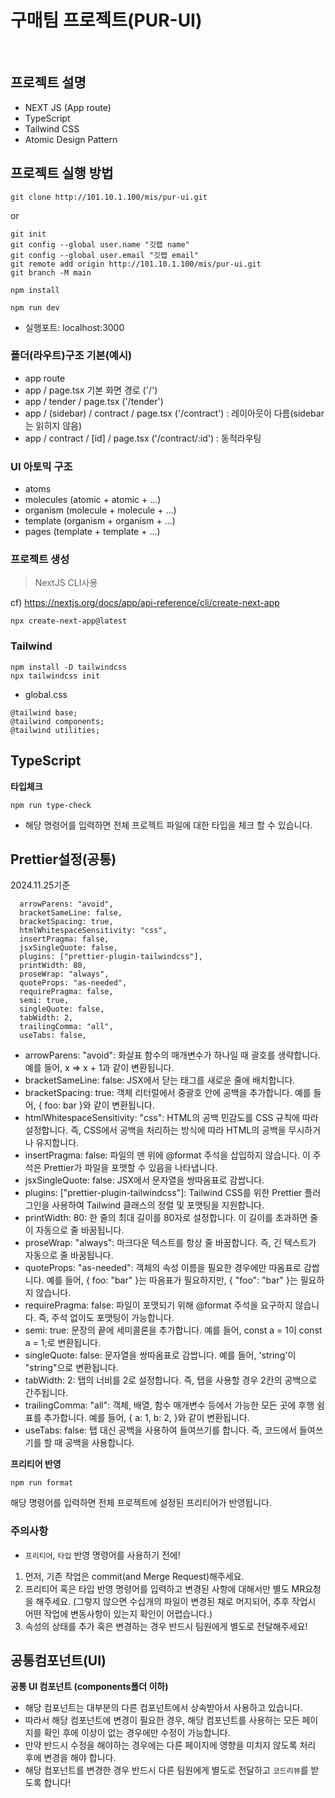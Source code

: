 # 구매팀 프로젝트(PUR-UI)

<br/>

## 프로젝트 설명

- NEXT JS (App route)
- TypeScript
- Tailwind CSS
- Atomic Design Pattern

## 프로젝트 실행 방법

```
git clone http://101.10.1.100/mis/pur-ui.git
```

or

```
git init
git config --global user.name "깃랩 name"
git config --global user.email "깃랩 email"
git remote add origin http://101.10.1.100/mis/pur-ui.git
git branch -M main
```

```
npm install
```

```
npm run dev
```

- 실행포트: localhost:3000

### 폴더(라우트)구조 기본(예시)

- app route
- app / page.tsx 기본 화면 경로 ('/')
- app / tender / page.tsx ('/tender')
- app / (sidebar) / contract / page.tsx ('/contract') : 레이아웃이
  다름(sidebar는 읽히지 않음)
- app / contract / [id] / page.tsx ('/contract/:id') : 동적라우팅

### UI 아토믹 구조

- atoms
- molecules (atomic + atomic + ...)
- organism (molecule + molecule + ...)
- template (organism + organism + ...)
- pages (template + template + ...)

### 프로젝트 생성

> NextJS CLI사용

cf) https://nextjs.org/docs/app/api-reference/cli/create-next-app

```
npx create-next-app@latest
```

### Tailwind

```
npm install -D tailwindcss
npx tailwindcss init
```

- global.css

```
@tailwind base;
@tailwind components;
@tailwind utilities;
```

## TypeScript

**타입체크**

```
npm run type-check
```

- 해당 명령어를 입력하면 전체 프로젝트 파일에 대한 타입을 체크 할 수 있습니다.

## Prettier설정(공통)

2024.11.25기준

```
  arrowParens: "avoid",
  bracketSameLine: false,
  bracketSpacing: true,
  htmlWhitespaceSensitivity: "css",
  insertPragma: false,
  jsxSingleQuote: false,
  plugins: ["prettier-plugin-tailwindcss"],
  printWidth: 80,
  proseWrap: "always",
  quoteProps: "as-needed",
  requirePragma: false,
  semi: true,
  singleQuote: false,
  tabWidth: 2,
  trailingComma: "all",
  useTabs: false,
```

- arrowParens: "avoid": 화살표 함수의 매개변수가 하나일 때 괄호를 생략합니다. 예를 들어, x => x + 1과 같이 변환됩니다.
- bracketSameLine: false: JSX에서 닫는 태그를 새로운 줄에 배치합니다.
- bracketSpacing: true: 객체 리터럴에서 중괄호 안에 공백을 추가합니다. 예를 들어, { foo: bar }와 같이 변환됩니다.
- htmlWhitespaceSensitivity: "css": HTML의 공백 민감도를 CSS 규칙에 따라 설정합니다. 즉, CSS에서 공백을 처리하는 방식에 따라 HTML의 공백을 무시하거나 유지합니다.
- insertPragma: false: 파일의 맨 위에 @format 주석을 삽입하지 않습니다. 이 주석은 Prettier가 파일을 포맷할 수 있음을 나타냅니다.
- jsxSingleQuote: false: JSX에서 문자열을 쌍따옴표로 감쌉니다.
- plugins: ["prettier-plugin-tailwindcss"]: Tailwind CSS를 위한 Prettier 플러그인을 사용하여 Tailwind 클래스의 정렬 및 포맷팅을 지원합니다.
- printWidth: 80: 한 줄의 최대 길이를 80자로 설정합니다. 이 길이를 초과하면 줄이 자동으로 줄 바꿈됩니다.
- proseWrap: "always": 마크다운 텍스트를 항상 줄 바꿈합니다. 즉, 긴 텍스트가 자동으로 줄 바꿈됩니다.
- quoteProps: "as-needed": 객체의 속성 이름을 필요한 경우에만 따옴표로 감쌉니다. 예를 들어, { foo: "bar" }는 따옴표가 필요하지만, { "foo": "bar" }는 필요하지 않습니다.
- requirePragma: false: 파일이 포맷되기 위해 @format 주석을 요구하지 않습니다. 즉, 주석 없이도 포맷팅이 가능합니다.
- semi: true: 문장의 끝에 세미콜론을 추가합니다. 예를 들어, const a = 1이 const a = 1;로 변환됩니다.
- singleQuote: false: 문자열을 쌍따옴표로 감쌉니다. 예를 들어, 'string'이 "string"으로 변환됩니다.
- tabWidth: 2: 탭의 너비를 2로 설정합니다. 즉, 탭을 사용할 경우 2칸의 공백으로 간주됩니다.
- trailingComma: "all": 객체, 배열, 함수 매개변수 등에서 가능한 모든 곳에 후행 쉼표를 추가합니다. 예를 들어, { a: 1, b: 2, }와 같이 변환됩니다.
- useTabs: false: 탭 대신 공백을 사용하여 들여쓰기를 합니다. 즉, 코드에서 들여쓰기를 할 때 공백을 사용합니다.

**프리티어 반영**

```
npm run format
```

해당 명령어를 입력하면 전체 프로젝트에 설정된 프리티어가 반영됩니다.

### 주의사항

- `프리티어`, `타입` 반영 명령어를 사용하기 전에!

1. 먼저, 기존 작업은 commit(and Merge Request)해주세요.
2. 프리티어 혹은 타입 반영 명령어를 입력하고 변경된 사항에 대해서만 별도 MR요청을 해주세요. (그렇지 않으면 수십개의 파일이 변경된 채로 머지되어, 추후 작업시 어떤 작업에 변동사항이 있는지 확인이 어렵습니다.)
3. 속성의 상태를 추가 혹은 변경하는 경우 반드시 팀원에게 별도로 전달해주세요!

## 공통컴포넌트(UI)

**공통 UI 컴포넌트 (components폴더 이하)**

- 해당 컴포넌트는 대부분의 다른 컴포넌트에서 상속받아서 사용하고 있습니다.
- 따라서 해당 컴포넌트에 변경이 필요한 경우, 해당 컴포넌트를 사용하는 모든 페이지를 확인 후에 이상이 없는 경우에만 수정이 가능합니다.
- 만약 반드시 수정을 해야하는 경우에는 다른 페이지에 영향을 미치지 않도록 처리 후에 변경을 해야 합니다.
- 해당 컴포넌트를 변경한 경우 반드시 다른 팀원에게 별도로 전달하고 `코드리뷰`를 받도록 합니다!
